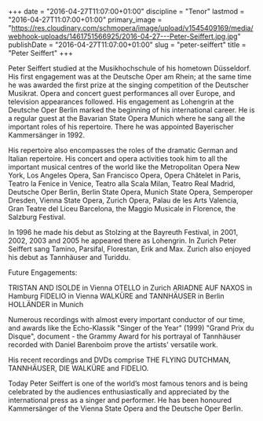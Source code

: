 +++
date = "2016-04-27T11:07:00+01:00"
discipline = "Tenor"
lastmod = "2016-04-27T11:07:00+01:00"
primary_image = "https://res.cloudinary.com/schmopera/image/upload/v1545409169/media/webhook-uploads/1461751566925/2016-04-27---Peter-Seiffert.jpg.jpg"
publishDate = "2016-04-27T11:07:00+01:00"
slug = "peter-seiffert"
title = "Peter Seiffert"
+++

Peter Seiffert studied at the Musikhochschule of his hometown Düsseldorf. His first engagement was at the Deutsche Oper am Rhein; at the same time he was awarded the first prize at the singing competition of the Deutscher Musikrat. Opera and concert guest performances all over Europe, and television appearances followed. His engagement as Lohengrin at the Deutsche Oper Berlin marked the beginning of his international career. He is a regular guest at the Bavarian State Opera Munich where he sang all the important roles of his repertoire. There he was appointed Bayerischer Kammersänger in 1992.
 
His repertoire also encompasses the roles of the dramatic German and Italian repertoire. His concert and opera activities took him to all the important musical centres of the world like the Metropolitan Opera New York, Los Angeles Opera, San Francisco Opera, Opera Châtelet in Paris, Teatro la Fenice in Venice, Teatro alla Scala Milan, Teatro Real Madrid, Deutsche Oper Berlin, Berlin State Opera, Munich State Opera, Semperoper Dresden, Vienna State Opera, Zurich Opera, Palau de les Arts Valencia, Gran Teatre del Liceu Barcelona, the Maggio Musicale in Florence, the Salzburg Festival.
 
In 1996 he made his debut as Stolzing at the Bayreuth Festival, in 2001, 2002, 2003 and 2005 he appeared there as Lohengrin. In Zurich Peter Seiffert sang Tamino, Parsifal, Florestan, Erik and Max. Zurich also enjoyed his debut as Tannhäuser and Turiddu.
 
Future Engagements:
 
TRISTAN AND ISOLDE in Vienna
OTELLO in Zurich
ARIADNE AUF NAXOS in Hamburg
FIDELIO in Vienna
WALKÜRE and TANNHÄUSER in Berlin
HOLLÄNDER in Munich
 
Numerous recordings with almost every important conductor of our time, and awards like the Echo-Klassik "Singer of the Year" (1999) "Grand Prix du Disque", document - the Grammy Award for his portrayal of Tannhäuser recorded with Daniel Barenboim prove the artists' versatile work.
 
His recent recordings and DVDs comprise THE FLYING DUTCHMAN, TANNHÄUSER, DIE WALKÜRE and FIDELIO.
 
Today Peter Seiffert is one of the world’s most famous tenors and is being celebrated by the audiences enthusiastically and appreciated by the international press as a singer and performer. He has been honoured Kammersänger of the Vienna State Opera and the Deutsche Oper Berlin.
